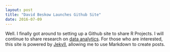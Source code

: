 ```yaml
---
layout: post
title: "David Beskow Launches Github Site"
date: 2016-07-09
---
```


Well. I finally got around to setting up a Github site to share R Projects. I will continue to share research on [data analytics](http://data-analytics.net). For those who are interested, this site is powered by [Jekyll](http://jekyllrb.com), allowing me to use Markdown to create posts. 
